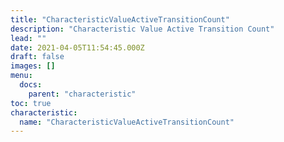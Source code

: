 ```yaml
---
title: "CharacteristicValueActiveTransitionCount"
description: "Characteristic Value Active Transition Count"
lead: ""
date: 2021-04-05T11:54:45.000Z
draft: false
images: []
menu:
  docs:
    parent: "characteristic"
toc: true
characteristic:
  name: "CharacteristicValueActiveTransitionCount"
---
```

